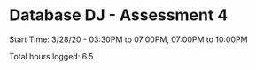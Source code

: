 # Database DJ - Assessment 4

Start Time: 3/28/20 - 03:30PM to 07:00PM, 07:00PM to 10:00PM


Total hours logged: 6.5